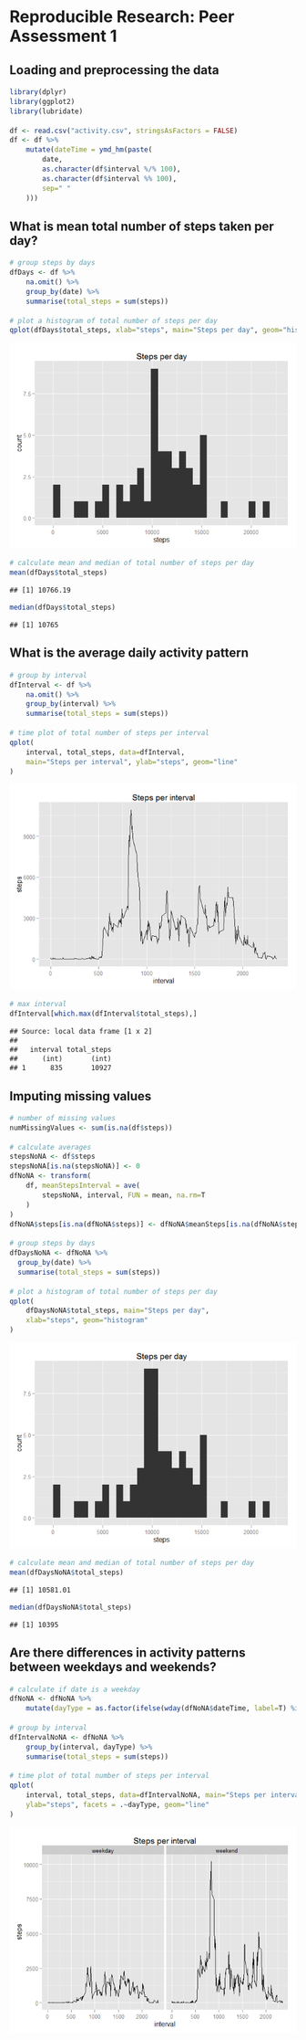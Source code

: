 # Reproducible Research: Peer Assessment 1

## Loading and preprocessing the data



```r
library(dplyr)
library(ggplot2)
library(lubridate)

df <- read.csv("activity.csv", stringsAsFactors = FALSE)
df <- df %>%
    mutate(dateTime = ymd_hm(paste(
        date,
        as.character(df$interval %/% 100),
        as.character(df$interval %% 100),
        sep=" "
    )))
```

## What is mean total number of steps taken per day?

```r
# group steps by days
dfDays <- df %>%
    na.omit() %>%
    group_by(date) %>%
    summarise(total_steps = sum(steps))

# plot a histogram of total number of steps per day
qplot(dfDays$total_steps, xlab="steps", main="Steps per day", geom="histogram")
```

![](PA1_template_files/figure-html/unnamed-chunk-2-1.png) 

```r
# calculate mean and median of total number of steps per day
mean(dfDays$total_steps)
```

```
## [1] 10766.19
```

```r
median(dfDays$total_steps)
```

```
## [1] 10765
```


## What is the average daily activity pattern

```r
# group by interval
dfInterval <- df %>%
    na.omit() %>%
    group_by(interval) %>%
    summarise(total_steps = sum(steps))

# time plot of total number of steps per interval
qplot(
    interval, total_steps, data=dfInterval,
    main="Steps per interval", ylab="steps", geom="line"
)
```

![](PA1_template_files/figure-html/unnamed-chunk-3-1.png) 

```r
# max interval
dfInterval[which.max(dfInterval$total_steps),]
```

```
## Source: local data frame [1 x 2]
## 
##   interval total_steps
##      (int)       (int)
## 1      835       10927
```

## Imputing missing values

```r
# number of missing values
numMissingValues <- sum(is.na(df$steps))

# calculate averages
stepsNoNA <- df$steps
stepsNoNA[is.na(stepsNoNA)] <- 0
dfNoNA <- transform(
    df, meanStepsInterval = ave(
        stepsNoNA, interval, FUN = mean, na.rm=T
    )
)
dfNoNA$steps[is.na(dfNoNA$steps)] <- dfNoNA$meanSteps[is.na(dfNoNA$steps)]

# group steps by days
dfDaysNoNA <- dfNoNA %>%
  group_by(date) %>%
  summarise(total_steps = sum(steps))

# plot a histogram of total number of steps per day
qplot(
    dfDaysNoNA$total_steps, main="Steps per day",
    xlab="steps", geom="histogram"
)
```

![](PA1_template_files/figure-html/unnamed-chunk-4-1.png) 

```r
# calculate mean and median of total number of steps per day
mean(dfDaysNoNA$total_steps)
```

```
## [1] 10581.01
```

```r
median(dfDaysNoNA$total_steps)
```

```
## [1] 10395
```

## Are there differences in activity patterns between weekdays and weekends?

```r
# calculate if date is a weekday
dfNoNA <- dfNoNA %>%
    mutate(dayType = as.factor(ifelse(wday(dfNoNA$dateTime, label=T) %in% c("Sat", "Sun"), "weekday", "weekend")))

# group by interval
dfIntervalNoNA <- dfNoNA %>%
    group_by(interval, dayType) %>%
    summarise(total_steps = sum(steps))

# time plot of total number of steps per interval
qplot(
    interval, total_steps, data=dfIntervalNoNA, main="Steps per interval",
    ylab="steps", facets = .~dayType, geom="line"
)
```

![](PA1_template_files/figure-html/unnamed-chunk-5-1.png) 
